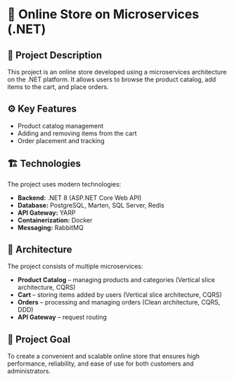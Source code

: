 # 🛒 Online Store on Microservices (.NET)

## 📌 Project Description
This project is an online store developed using a microservices architecture on the .NET platform. It allows users to browse the product catalog, add items to the cart, and place orders.

## ⚙️ Key Features
- Product catalog management
- Adding and removing items from the cart
- Order placement and tracking

## 🏗️ Technologies
The project uses modern technologies:
- **Backend:** .NET 8 (ASP.NET Core Web API)
- **Database:** PostgreSQL, Marten, SQL Server, Redis
- **API Gateway:** YARP
- **Containerization:** Docker
- **Messaging:** RabbitMQ

## 📂 Architecture
The project consists of multiple microservices:
- **Product Catalog** – managing products and categories (Vertical slice architecture, CQRS)
- **Cart** – storing items added by users (Vertical slice architecture, CQRS)
- **Orders** – processing and managing orders (Clean architecture, CQRS, DDD)
- **API Gateway** – request routing

## 🎯 Project Goal
To create a convenient and scalable online store that ensures high performance, reliability, and ease of use for both customers and administrators.
